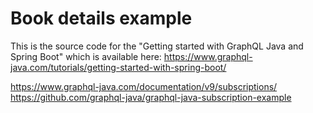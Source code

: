 # Book details example 


This is the source code for the "Getting started with GraphQL Java and Spring Boot" which 
is available here: https://www.graphql-java.com/tutorials/getting-started-with-spring-boot/ 

https://www.graphql-java.com/documentation/v9/subscriptions/
https://github.com/graphql-java/graphql-java-subscription-example
